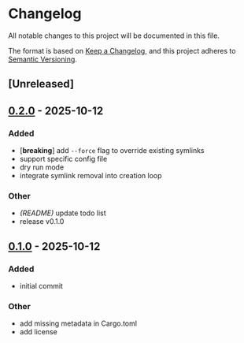 # Changelog

All notable changes to this project will be documented in this file.

The format is based on [Keep a Changelog](https://keepachangelog.com/en/1.0.0/),
and this project adheres to [Semantic Versioning](https://semver.org/spec/v2.0.0.html).

## [Unreleased]

## [0.2.0](https://github.com/aguss787/symkeeper/compare/v0.1.0...v0.2.0) - 2025-10-12

### Added

- [**breaking**] add `--force` flag to override existing symlinks
- support specific config file
- dry run mode
- integrate symlink removal into creation loop

### Other

- *(README)* update todo list
- release v0.1.0

## [0.1.0](https://github.com/aguss787/symkeeper/releases/tag/v0.1.0) - 2025-10-12

### Added

- initial commit

### Other

- add missing metadata in Cargo.toml
- add license

